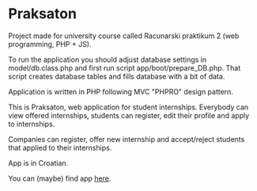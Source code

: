 # Praksaton
Project made for university course called Racunarski praktikum 2 (web programming, PHP + JS).

To run the application you should adjust database settings in model/db.class.php and first run script app/boot/prepare_DB.php. That script creates database tables and fills database with a bit of data.

Application is written in PHP following MVC "PHPRO" design pattern.

This is Praksaton, web application for student internships. Everybody can view offered internships, students can register, edit their profile and apply to internships.

Companies can register, offer new internship and accept/reject students that applied to their internships.

App is in Croatian.

You can (maybe) find app [here](http://rp2.studenti.math.hr/~pcustic/mvc/projekt).
